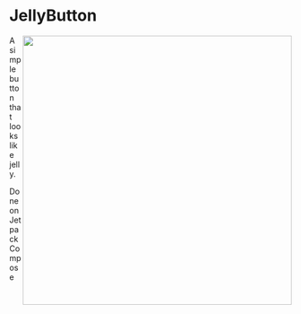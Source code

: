 # JellyButton
<img align="right" width="480" src="https://user-images.githubusercontent.com/57913130/200142552-fe753f1f-7791-41f3-b0d3-54146f20b67f.gif"/>
A simple button that looks like jelly.

Done on Jetpack Compose


